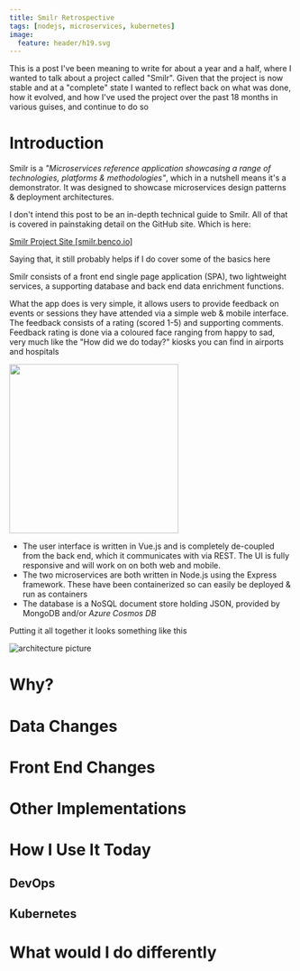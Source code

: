 ```yaml
---
title: Smilr Retrospective
tags: [nodejs, microservices, kubernetes]
image:
  feature: header/h19.svg
---
```

This is a post I've been meaning to write for about a year and a half, where I wanted to talk about a project called "Smilr". Given that the project is now stable and at a "complete" state I wanted to reflect back on what was done, how it evolved, and how I've used the project over the past 18 months in various guises, and continue to do so

<!--more-->

# Introduction
Smilr is a *"Microservices reference application showcasing a range of technologies, platforms & methodologies"*, which in a nutshell means it's a demonstrator. It was designed to showcase microservices design patterns & deployment architectures. 

I don't intend this post to be an in-depth technical guide to Smilr. All of that is covered in painstaking detail on the GitHub site. Which is here: 

<a href="https://smilr.benco.io/" class="btn btn-success" target="_blank">Smilr Project Site [smilr.benco.io] <i class="fas fa-external-link"></i></a>

Saying that, it still probably helps if I do cover some of the basics here

Smilr consists of a front end single page application (SPA), two lightweight services, a supporting database and back end data enrichment functions.

What the app does is very simple, it allows users to provide feedback on events or sessions they have attended via a simple web & mobile interface. The feedback consists of a rating (scored 1-5) and supporting comments. Feedback rating is done via a coloured face ranging from happy to sad, very much like the "How did we do today?" kiosks you can find in airports and hospitals 

<img src="https://smilr.benco.io/etc/screen.png" style="height:300px; text-align:center">

- The user interface is written in Vue.js and is completely de-coupled from the back end, which it communicates with via REST. The UI is fully responsive and will work on on both web and mobile.
- The two microservices are both written in Node.js using the Express framework. These have been containerized so can easily be deployed & run as containers
- The database is a NoSQL document store holding JSON, provided by MongoDB and/or *Azure Cosmos DB*

Putting it all together it looks something like this

![architecture picture](https://smilr.benco.io/etc/architecture.png)

# Why?

# Data Changes

# Front End Changes

# Other Implementations 

# How I Use It Today

## DevOps

## Kubernetes

# What would I do differently